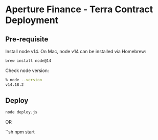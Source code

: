 # Aperture Finance - Terra Contract Deployment

## Pre-requisite
Install node v14. On Mac, node v14 can be installed via Homebrew:

```sh
brew install node@14
```

Check node version:
```sh
% node --version
v14.18.2
```

## Deploy

```sh
node deploy.js
```

OR

``sh
npm start
```